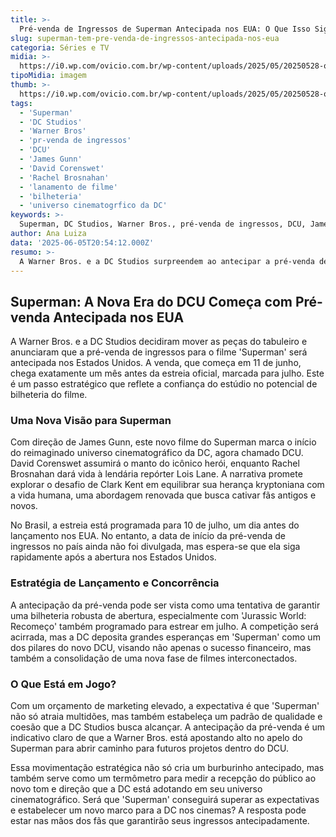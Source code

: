 ```yaml
---
title: >-
  Pré-venda de Ingressos de Superman Antecipada nos EUA: O Que Isso Significa para o Novo DCU
slug: superman-tem-pre-venda-de-ingressos-antecipada-nos-eua
categoria: Séries e TV
midia: >-
  https://i0.wp.com/ovicio.com.br/wp-content/uploads/2025/05/20250528-ovicio-superman-duracao.jpg
tipoMidia: imagem
thumb: >-
  https://i0.wp.com/ovicio.com.br/wp-content/uploads/2025/05/20250528-ovicio-superman-duracao.jpg
tags:
  - 'Superman'
  - 'DC Studios'
  - 'Warner Bros'
  - 'pr-venda de ingressos'
  - 'DCU'
  - 'James Gunn'
  - 'David Corenswet'
  - 'Rachel Brosnahan'
  - 'lanamento de filme'
  - 'bilheteria'
  - 'universo cinematogrfico da DC'
keywords: >-
  Superman, DC Studios, Warner Bros., pré-venda de ingressos, DCU, James Gunn, David Corenswet, Rachel Brosnahan, lançamento de filme, bilheteria, universo cinematográfico da DC
author: Ana Luiza
data: '2025-06-05T20:54:12.000Z'
resumo: >-
  A Warner Bros. e a DC Studios surpreendem ao antecipar a pré-venda de ingressos para o aguardado filme Superman nos Estados Unidos, antes da estreia em julho. A movimentação estratégica indica uma confiança no sucesso do novo universo cinematográfico da DC.
---
```


## Superman: A Nova Era do DCU Começa com Pré-venda Antecipada nos EUA

A Warner Bros. e a DC Studios decidiram mover as peças do tabuleiro e anunciaram que a pré-venda de ingressos para o filme 'Superman' será antecipada nos Estados Unidos. A venda, que começa em 11 de junho, chega exatamente um mês antes da estreia oficial, marcada para julho. Este é um passo estratégico que reflete a confiança do estúdio no potencial de bilheteria do filme.

### Uma Nova Visão para Superman

Com direção de James Gunn, este novo filme do Superman marca o início do reimaginado universo cinematográfico da DC, agora chamado DCU. David Corenswet assumirá o manto do icônico herói, enquanto Rachel Brosnahan dará vida à lendária repórter Lois Lane. A narrativa promete explorar o desafio de Clark Kent em equilibrar sua herança kryptoniana com a vida humana, uma abordagem renovada que busca cativar fãs antigos e novos.

No Brasil, a estreia está programada para 10 de julho, um dia antes do lançamento nos EUA. No entanto, a data de início da pré-venda de ingressos no país ainda não foi divulgada, mas espera-se que ela siga rapidamente após a abertura nos Estados Unidos.

### Estratégia de Lançamento e Concorrência

A antecipação da pré-venda pode ser vista como uma tentativa de garantir uma bilheteria robusta de abertura, especialmente com 'Jurassic World: Recomeço' também programado para estrear em julho. A competição será acirrada, mas a DC deposita grandes esperanças em 'Superman' como um dos pilares do novo DCU, visando não apenas o sucesso financeiro, mas também a consolidação de uma nova fase de filmes interconectados.

### O Que Está em Jogo?

Com um orçamento de marketing elevado, a expectativa é que 'Superman' não só atraia multidões, mas também estabeleça um padrão de qualidade e coesão que a DC Studios busca alcançar. A antecipação da pré-venda é um indicativo claro de que a Warner Bros. está apostando alto no apelo do Superman para abrir caminho para futuros projetos dentro do DCU.

Essa movimentação estratégica não só cria um burburinho antecipado, mas também serve como um termômetro para medir a recepção do público ao novo tom e direção que a DC está adotando em seu universo cinematográfico. Será que 'Superman' conseguirá superar as expectativas e estabelecer um novo marco para a DC nos cinemas? A resposta pode estar nas mãos dos fãs que garantirão seus ingressos antecipadamente.